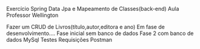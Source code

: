 Exercício Spring Data Jpa e Mapeamento de Classes(back-end)
Aula Professor Wellington 

Fazer um CRUD de Livros(título,autor,editora e ano)
Em fase de desenvolvimento....
Fase inicial sem banco de dados 
Fase 2 com banco de dados MySql
Testes Requisições Postman
